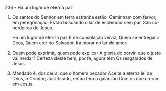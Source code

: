236 - Há um lugar de eterna paz

1. Os santos do Senhor em terra estranha estão,
   Caminham com fervor, em peregrinação;
   Estão buscando o lar de esplendor sem par,
   São co-herdeiros de Jesus.

    Há um lugar de eterna paz
    E de consolação veraz;
    Quem se entregar a Deus,
    Quem crer no Salvador,
    Irá morar no lar de amor.

2. Quem pode exprimir, quem pode explicar
   A glória do porvir, que o justo vai herdar?
   Certeza deste bem, por fé, agora têm
   Os resgatados de Jesus.

3. Mandado é, dos céus, que o homem pecador
   Aceite a eterna lei de Deus, o Criador;
   Justificado, então terá o galardão
   Com os que creram em Jesus.
